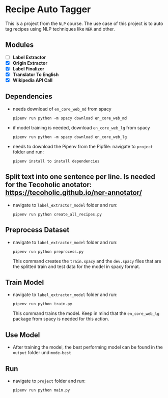 # Recipe Auto Tagger

This is a project from the `NLP` course. The use case of this project is to auto tag recipes using 
NLP techniques like `NER` and other.

## Modules
- [ ] **Label Extractor**
- [x] **Origin Extractor**
- [x] **Label Finalizer**
- [x] **Translator To English**
- [x] **Wikipedia API Call**

## Dependencies
  - needs download of `en_core_web_md` from spacy

        pipenv run python -m spacy download en_core_web_md

  - if model training is needed, download `en_core_web_lg` from spacy

        pipenv run python -m spacy download en_core_web_lg

  - needs to download the Pipenv from the Pipfile: navigate to `project` folder and run:
    
        pipenv install to install dependencies


## Split text into one sentence per line. Is needed for the Tecoholic anotator: https://tecoholic.github.io/ner-annotator/
  - navigate to `label_extractor_model` folder and run:
    
        pipenv run python create_all_recipes.py
    

## Preprocess Dataset
  - navigate to `label_extractor_model` folder and run:
    
        pipenv run python preprocess.py
    
    This command creates the `train.spacy` and the `dev.spacy` files that are the splitted train and test data for the model in spacy format.

## Train Model
  - navigate to `label_extractor_model` folder and run:
    
        pipenv run python train.py
    
    This command trains the model. Keep in mind that the `en_core_web_lg` package from spacy is needed for this action.

## Use Model
  - After training the model, the best performing model can be found in the `output` folder und `mode-best`


## Run
  - navigate to `project` folder and run:
    
        pipenv run python main.py
